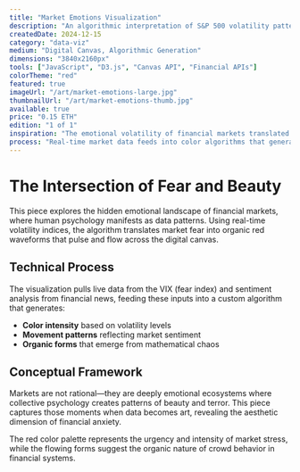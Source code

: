 ```yaml
---
title: "Market Emotions Visualization"
description: "An algorithmic interpretation of S&P 500 volatility patterns rendered through generative color fields that respond to market fear and greed indices."
createdDate: 2024-12-15
category: "data-viz"
medium: "Digital Canvas, Algorithmic Generation"
dimensions: "3840x2160px"
tools: ["JavaScript", "D3.js", "Canvas API", "Financial APIs"]
colorTheme: "red"
featured: true
imageUrl: "/art/market-emotions-large.jpg"
thumbnailUrl: "/art/market-emotions-thumb.jpg"
available: true
price: "0.15 ETH"
edition: "1 of 1"
inspiration: "The emotional volatility of financial markets translated into visual turbulence"
process: "Real-time market data feeds into color algorithms that generate organic, breathing patterns reflecting market psychology"
---
```


# The Intersection of Fear and Beauty

This piece explores the hidden emotional landscape of financial markets, where human psychology manifests as data patterns. Using real-time volatility indices, the algorithm translates market fear into organic red waveforms that pulse and flow across the digital canvas.

## Technical Process

The visualization pulls live data from the VIX (fear index) and sentiment analysis from financial news, feeding these inputs into a custom algorithm that generates:

- **Color intensity** based on volatility levels
- **Movement patterns** reflecting market sentiment
- **Organic forms** that emerge from mathematical chaos

## Conceptual Framework

Markets are not rational—they are deeply emotional ecosystems where collective psychology creates patterns of beauty and terror. This piece captures those moments when data becomes art, revealing the aesthetic dimension of financial anxiety.

The red color palette represents the urgency and intensity of market stress, while the flowing forms suggest the organic nature of crowd behavior in financial systems.